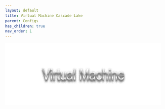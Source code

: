 ```yaml
---
layout: default
title: Virtual Machine Cascade Lake
parent: Configs
has_children: true
nav_order: 1
---
```


<p align="center">
  <img width="650" height="200" src="../../../assets/HeaderVirtualMachine.png">
</p>